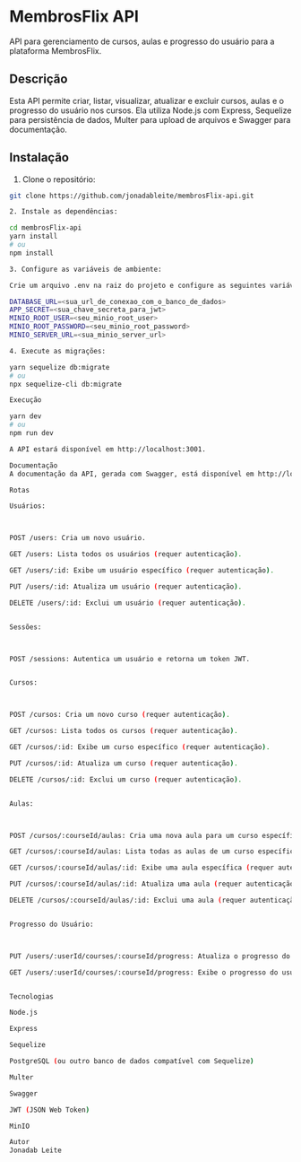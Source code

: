 # MembrosFlix API

API para gerenciamento de cursos, aulas e progresso do usuário para a plataforma MembrosFlix.

## Descrição

Esta API permite criar, listar, visualizar, atualizar e excluir cursos, aulas e o progresso do usuário nos cursos.  Ela utiliza Node.js com Express, Sequelize para persistência de dados, Multer para upload de arquivos e Swagger para documentação.

## Instalação

1. Clone o repositório:

```bash
git clone https://github.com/jonadableite/membrosFlix-api.git

2. Instale as dependências:

cd membrosFlix-api
yarn install
# ou
npm install

3. Configure as variáveis de ambiente:

Crie um arquivo .env na raiz do projeto e configure as seguintes variáveis:

DATABASE_URL=<sua_url_de_conexao_com_o_banco_de_dados>
APP_SECRET=<sua_chave_secreta_para_jwt>
MINIO_ROOT_USER=<seu_minio_root_user>
MINIO_ROOT_PASSWORD=<seu_minio_root_password>
MINIO_SERVER_URL=<sua_minio_server_url>

4. Execute as migrações:

yarn sequelize db:migrate
# ou
npx sequelize-cli db:migrate

Execução

yarn dev
# ou
npm run dev

A API estará disponível em http://localhost:3001.

Documentação
A documentação da API, gerada com Swagger, está disponível em http://localhost:3001/api-docs.

Rotas

Usuários:



POST /users: Cria um novo usuário.

GET /users: Lista todos os usuários (requer autenticação).

GET /users/:id: Exibe um usuário específico (requer autenticação).

PUT /users/:id: Atualiza um usuário (requer autenticação).

DELETE /users/:id: Exclui um usuário (requer autenticação).


Sessões:



POST /sessions: Autentica um usuário e retorna um token JWT.


Cursos:



POST /cursos: Cria um novo curso (requer autenticação).

GET /cursos: Lista todos os cursos (requer autenticação).

GET /cursos/:id: Exibe um curso específico (requer autenticação).

PUT /cursos/:id: Atualiza um curso (requer autenticação).

DELETE /cursos/:id: Exclui um curso (requer autenticação).


Aulas:



POST /cursos/:courseId/aulas: Cria uma nova aula para um curso específico (requer autenticação).

GET /cursos/:courseId/aulas: Lista todas as aulas de um curso específico (requer autenticação).

GET /cursos/:courseId/aulas/:id: Exibe uma aula específica (requer autenticação).

PUT /cursos/:courseId/aulas/:id: Atualiza uma aula (requer autenticação).

DELETE /cursos/:courseId/aulas/:id: Exclui uma aula (requer autenticação).


Progresso do Usuário:



PUT /users/:userId/courses/:courseId/progress: Atualiza o progresso do usuário em um curso (requer autenticação).

GET /users/:userId/courses/:courseId/progress: Exibe o progresso do usuário em um curso (requer autenticação).


Tecnologias

Node.js

Express

Sequelize

PostgreSQL (ou outro banco de dados compatível com Sequelize)

Multer

Swagger

JWT (JSON Web Token)

MinIO

Autor
Jonadab Leite

